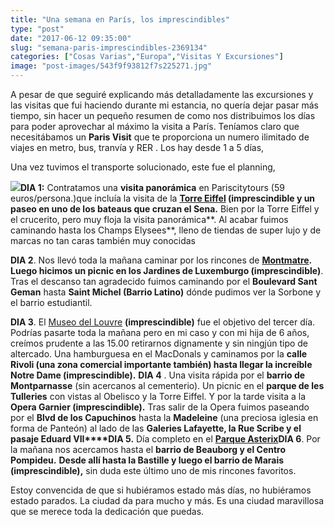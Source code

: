 ```yaml
---
title: "Una semana en París, los imprescindibles"
type: "post"
date: "2017-06-12 09:35:00"
slug: "semana-paris-imprescindibles-2369134"
categories: ["Cosas Varias","Europa","Visitas Y Excursiones"]
image: "post-images/543f9f93812f7s225271.jpg"
---
```


A pesar de que seguiré explicando más detalladamente las excursiones y las visitas que fui haciendo durante mi estancia, no quería dejar pasar más tiempo, sin hacer un pequeño resumen de como nos distribuimos los días para poder aprovechar al máximo la visita a París. Teníamos claro que necesitábamos un **Paris Visit** que te proporciona un numero ilimitado de viajes en metro, bus, tranvía y RER . Los hay desde 1 a 5 días,  
  
Una vez tuvimos el transporte solucionado, este fue el planning,  
  
![](post-images/543f9f93812f7s225271.jpg)**DIA 1:** Contratamos una **visita panorámica** en Pariscitytours (59 euros/persona.)que incluía la visita de la **[Torre Eiffel](http://www.missviajes.com/torre-eiffel-icono-paris-2367057) (imprescindible y un paseo en uno de los bateaus que cruzan el Sena.** Bien por la Torre Eiffel y el crucerito, pero muy floja la visita panorámica**. Al acabar fuimos caminando hasta los Champs Elysees**, lleno de tiendas de super lujo y de marcas no tan caras también muy conocidas  
  
**DIA 2**. Nos llevó toda la mañana caminar por los rincones de **[Montmatre](http://www.missviajes.com/montmatre-paseando-pintores-2368195). Luego hicimos un picnic en los Jardines de Luxemburgo (imprescindible)**. Tras el descanso tan agradecido fuimos caminando por el **Boulevard Sant Geman** hasta **Saint Michel (Barrio Latino)** dónde pudimos ver la Sorbone y el barrio estudiantil.  
  
**DIA 3**. El [ Museo del Louvre](http://www.missviajes.com/museo-louvre-resumen-visita-al-museo-mas-importante-paris-2372577) **(imprescindible)**  fue el objetivo del tercer día. Podrías pasarte toda la mañana pero en mi caso y con mi hija de 6 años, creímos prudente a las 15.00 retirarnos dignamente y sin ningjún tipo de altercado. Una hamburguesa en el MacDonals y caminamos por la **calle Rivoli (una zona comercial importante también) hasta llegar la increíble Notre Dame (imprescindible).** **DIA 4** . Una visita rápida por el **barrio de Montparnasse** (sin acercanos al cementerio). Un picnic en el **parque de les Tulleries** con vistas al Obelisco y la Torre Eiffel. Y por la tarde visita a la **Opera Garnier (imprescindible).** Tras salir de la Opera fuimos paseando por el **Blvd de los Capuchinos** hasta la **Madeleine** (una preciosa iglesia en forma de Panteón) al lado de las **Galeries Lafayette, la Rue Scribe y el pasaje Eduard VII****DIA 5.** Día completo en el [ **Parque Asterix**](http://www.missviajes.com/parque-asterix-atracciones-princesas-2374544)**DIA 6**. Por la mañana nos acercamos hasta el **barrio de Beauborg y el Centro Pompideu.** **Desde allí hasta la Bastille y luego el barrio de Marais (imprescindible),** sin duda este último uno de mis rincones favoritos.  
  
Estoy convencida de que si hubiéramos estado más días, no hubiéramos estado parados. La ciudad da para mucho y más. Es una ciudad maravillosa que se merece toda la dedicación que puedas.